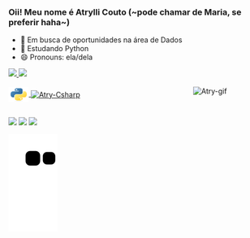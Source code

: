 ### Oii! Meu nome é Atrylli Couto (~pode chamar de Maria, se preferir haha~)

- 🔭 Em busca de oportunidades na área de Dados
- 🌱 Estudando Python
- 😄 Pronouns: ela/dela

<div>
  <a href="https://github.com/atrylli">
  <img height="180em" src="https://github-readme-stats.vercel.app/api?username=atrylli&show_icons=true&theme=radical&include_all_commits=true&count_private=true"/>
  <img height="180em" src="https://github-readme-stats.vercel.app/api/top-langs/?username=atrylli&layout=compact&langs_count=16&theme=radical"/>
</div>

<div style="display: inline_block"><br>
  <img align="center" alt="Atry-Python" height="30" width="40" src="https://raw.githubusercontent.com/devicons/devicon/master/icons/python/python-original.svg">
  <img align="center" alt="Atry-Csharp" height="30" width="40" src="https://cdn.jsdelivr.net/gh/devicons/devicon/icons/mysql/mysql-original-wordmark.svg" >
          
  <img align="right" alt="Atry-gif" height="140" width="140" src="https://cdn.discordapp.com/attachments/656990779201421313/1075957553743286413/gif_atry.gif">
</div>

  ##
  
<div>
  <a href="https://instagram.com/_trylli" target="_blank"><img src="https://img.shields.io/badge/-Instagram-%23E4405F?style=for-the-badge&logo=instagram&logoColor=white" target="_blank"></a>
  <a href = "mailto:atrylli.mn@gmail.com"><img src="https://img.shields.io/badge/-Gmail-%23333?style=for-the-badge&logo=gmail&logoColor=white" target="_blank"></a>
  <a href="https://www.linkedin.com/in/atrylli-couto-45875016a" target="_blank"><img src="https://img.shields.io/badge/-LinkedIn-%230077B5?style=for-the-badge&logo=linkedin&logoColor=white" target="_blank"></a> 
  
  ![Snake animation](https://github.com/Atrylli/atrylli/blob/output/github-contribution-grid-snake.svg)
</div>
